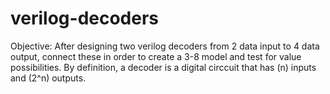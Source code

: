 # verilog-decoders

Objective: After designing two verilog decoders from 2 data input to 4 data output, 
connect these in order to create a 3-8 model and test for value possibilities. 
By definition, a decoder is a digital circcuit that has (n) inputs and (2^n) outputs.
